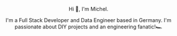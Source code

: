 <p align="center">Hi 👋, I'm Michel.</p> 

<p align="center">
  I'm a Full Stack Developer and Data Engineer based in Germany. I'm passionate about DIY projects and an engineering fanatic!🏎️
</p>
<!--
**mlentzler/mlentzler** is a ✨ _special_ ✨ repository because its `README.md` (this file) appears on your GitHub profile.

Here are some ideas to get you started:

- 🔭 I’m currently working on ...
- 🌱 I’m currently learning ...
- 👯 I’m looking to collaborate on ...
- 🤔 I’m looking for help with ...
- 💬 Ask me about ...
- 📫 How to reach me: ...
- 😄 Pronouns: ...
- ⚡ Fun fact: ...
-->
